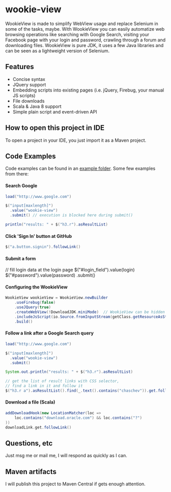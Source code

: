 wookie-view
===========

WookieView is made to simplify WebView usage and replace Selenium in some of the tasks, maybe. With WookieView you can easily automatize web browsing operations like searching with Google Search, visiting your Facebook page with your login and password, crawling through a forum and downloading files. WookieView is pure JDK, it uses a few Java libraries and can be seen as a lightweight version of Selenium.

## Features

* Concise syntax
* JQuery support
* Embedding scripts into existing pages (i.e. jQuery, Firebug, your manual JS scripts)
* File downloads
* Scala & Java 8 support
* Simple plain script and event-driven API

## How to open this project in IDE

To open a project in your IDE, you just import it as a Maven project.

## Code Examples

Code examples can be found in an [example folder](https://github.com/chaschev/wookie-view/tree/master/src/test/scala/wookie/example). Some few examples from there:

#### Search Google

```java
load("http://www.google.com")

$("input[maxlength]")
  .value("wookie-view")
  .submit() // execution is blocked here during submit()

println("results: " + $("h3.r").asResultList)
```

#### Click 'Sign In' button at GitHub

```java
$("a.button.signin").followLink()
```

#### Submit a form

// fill login data at the login page
$("#login_field").value(login)
$("#password").value(password)
  .submit()

#### Configuring the WookieView

```java
WookieView wookieView = WookieView.newBuilder
    .useFirebug(false)
    .useJQuery(true)
    .createWebView(!DownloadJDK.miniMode)  // WookieView can be hidden
    .includeJsScript(io.Source.fromInputStream(getClass.getResourceAsStream("/wookie/downloadJDK.js")).mkString)
    .build()
```

#### Follow a link after a Google Search query
   
```java
load("http://www.google.com")

$("input[maxlength]")
  .value("wookie-view")
  .submit()

System.out.println("results: " + $("h3.r").asResultList)

// get the list of result links with CSS selector,
// find a link in it and follow it
$("h3.r a").asResultList().find(_.text().contains("chaschev")).get.followLink()
```

#### Download a file (Scala)

```scala
addDownloadHook(new LocationMatcher(loc =>
    loc.contains("download.oracle.com") && loc.contains("?")
))
downloadLink.get.followLink()
```

## Questions, etc

Just msg me or mail me, I will respond as quickly as I can.

## Maven artifacts

I will publish this project to Maven Central if gets enough attention.
